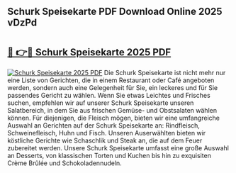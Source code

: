 ## Schurk Speisekarte PDF Download Online 2025 vDzPd

# <h2><a href="http://gcbe0id.nevu.top/?p=Schurk+Speisekarte">🔗 👉🔴 Schurk Speisekarte 2025 PDF</a></h2>

[![Schurk Speisekarte 2025 PDF](https://i.imgur.com/dBaPXMq.png)](http://gcbe0id.nevu.top/?p=Schurk+Speisekarte)
Die Schurk Speisekarte ist nicht mehr nur eine Liste von Gerichten, die in einem Restaurant oder Café angeboten werden, sondern auch eine Gelegenheit für Sie, ein leckeres und für Sie passendes Gericht zu wählen. Wenn Sie etwas Leichtes und Frisches suchen, empfehlen wir auf unserer Schurk Speisekarte unseren Salatbereich, in dem Sie aus frischen Gemüse- und Obstsalaten wählen können. Für diejenigen, die Fleisch mögen, bieten wir eine umfangreiche Auswahl an Gerichten auf der Schurk Speisekarte an: Rindfleisch, Schweinefleisch, Huhn und Fisch. Unseren Auserwählten bieten wir köstliche Gerichte wie Schaschlik und Steak an, die auf dem Feuer zubereitet werden. Unsere Schurk Speisekarte umfasst eine große Auswahl an Desserts, von klassischen Torten und Kuchen bis hin zu exquisiten Crème Brûlée und Schokoladennudeln.
